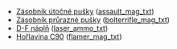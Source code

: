 - [Zásobník útočné
  pušky](Vybavení/Munice/Zásobník_útočné_pušky "wikilink")
  ([assault_mag_txt](Equipment/Ammunition/Assault_Rifle_Magazine "wikilink"))
- [Zásobník průrazné
  pušky](Vybavení/Munice/Zásobník_průrazné_pušky "wikilink")
  ([bolterrifle_mag_txt](Equipment/Primary_Weapons/Bolter_Rifle "wikilink"))
- [D-F náplň](Vybavení/Munice/D-F_náplň "wikilink")
  ([laser_ammo_txt](Equipment/Ammunition/D-F_Cartridge "wikilink"))
- [Hořlavina C90](Vybavení/Munice/Hořlavina_C90 "wikilink")
  ([flamer_mag_txt](Equipment/Ammunition/C90_Canister "wikilink"))